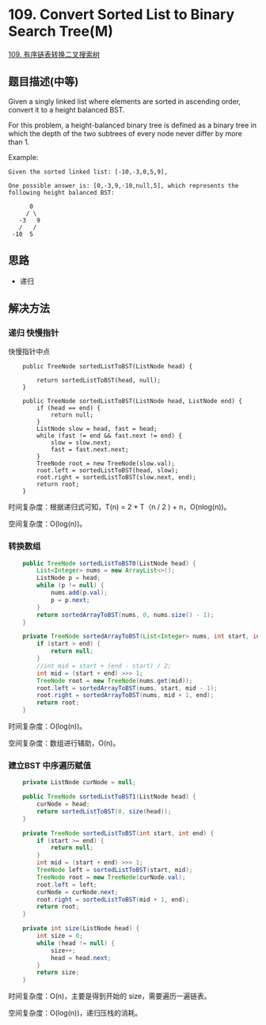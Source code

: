 # 109. Convert Sorted List to Binary Search Tree(M)


[109. 有序链表转换二叉搜索树](https://leetcode-cn.com/problems/convert-sorted-list-to-binary-search-tree/)


## 题目描述(中等)

Given a singly linked list where elements are sorted in ascending order, convert it to a height balanced BST.

For this problem, a height-balanced binary tree is defined as a binary tree in which the depth of the two subtrees of every node never differ by more than 1.

Example:
```
Given the sorted linked list: [-10,-3,0,5,9],

One possible answer is: [0,-3,9,-10,null,5], which represents the following height balanced BST:

      0
     / \
   -3   9
   /   /
 -10  5
```

## 思路

- 递归



## 解决方法



### 递归 快慢指针

快慢指针中点

```
    public TreeNode sortedListToBST(ListNode head) {

        return sortedListToBST(head, null);
    }

    public TreeNode sortedListToBST(ListNode head, ListNode end) {
        if (head == end) {
            return null;
        }
        ListNode slow = head, fast = head;
        while (fast != end && fast.next != end) {
            slow = slow.next;
            fast = fast.next.next;
        }
        TreeNode root = new TreeNode(slow.val);
        root.left = sortedListToBST(head, slow);
        root.right = sortedListToBST(slow.next, end);
        return root;
    }

```
时间复杂度：根据递归式可知，T(n) = 2 * T（n / 2 ) + n，O(nlog(n))。

空间复杂度：O(log(n))。

### 转换数组

```java
    public TreeNode sortedListToBST0(ListNode head) {
        List<Integer> nums = new ArrayList<>();
        ListNode p = head;
        while (p != null) {
            nums.add(p.val);
            p = p.next;
        }
        return sortedArrayToBST(nums, 0, nums.size() - 1);
    }

    private TreeNode sortedArrayToBST(List<Integer> nums, int start, int end) {
        if (start > end) {
            return null;
        }
        //int mid = start + (end - start) / 2;
        int mid = (start + end) >>> 1;
        TreeNode root = new TreeNode(nums.get(mid));
        root.left = sortedArrayToBST(nums, start, mid - 1);
        root.right = sortedArrayToBST(nums, mid + 1, end);
        return root;
    }
```
时间复杂度：O(log(n))。

空间复杂度：数组进行辅助，O(n)。

### 建立BST 中序遍历赋值

```java
    private ListNode curNode = null;

    public TreeNode sortedListToBST1(ListNode head) {
        curNode = head;
        return sortedListToBST(0, size(head));
    }

    private TreeNode sortedListToBST(int start, int end) {
        if (start >= end) {
            return null;
        }
        int mid = (start + end) >>> 1;
        TreeNode left = sortedListToBST(start, mid);
        TreeNode root = new TreeNode(curNode.val);
        root.left = left;
        curNode = curNode.next;
        root.right = sortedListToBST(mid + 1, end);
        return root;
    }

    private int size(ListNode head) {
        int size = 0;
        while (head != null) {
            size++;
            head = head.next;
        }
        return size;
    }

```

时间复杂度：O(n)，主要是得到开始的 size，需要遍历一遍链表。

空间复杂度：O(log(n))，递归压栈的消耗。
